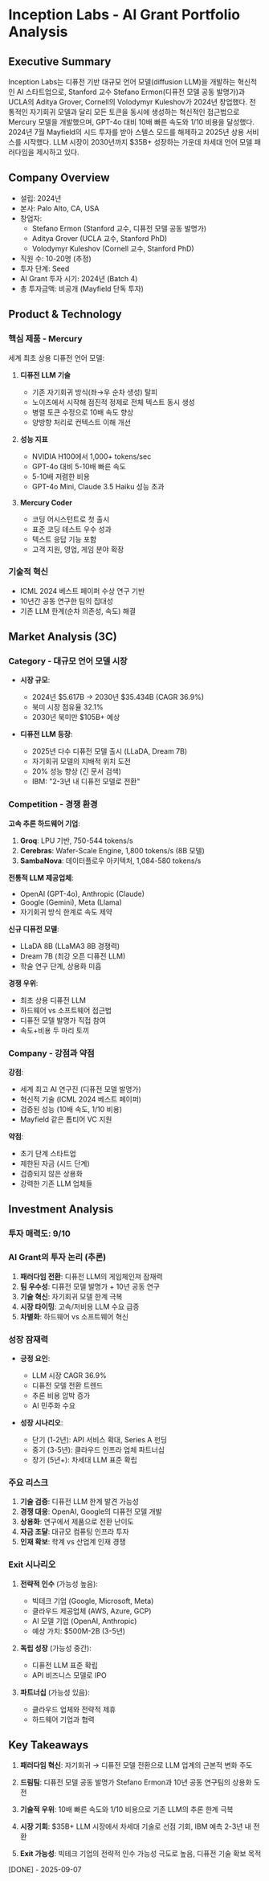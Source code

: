 # Inception Labs - AI Grant Portfolio Analysis

## Executive Summary
Inception Labs는 디퓨전 기반 대규모 언어 모델(diffusion LLM)을 개발하는 혁신적인 AI 스타트업으로, Stanford 교수 Stefano Ermon(디퓨전 모델 공동 발명가)과 UCLA의 Aditya Grover, Cornell의 Volodymyr Kuleshov가 2024년 창업했다. 전통적인 자기회귀 모델과 달리 모든 토큰을 동시에 생성하는 혁신적인 접근법으로 Mercury 모델을 개발했으며, GPT-4o 대비 10배 빠른 속도와 1/10 비용을 달성했다. 2024년 7월 Mayfield의 시드 투자를 받아 스텔스 모드를 해제하고 2025년 상용 서비스를 시작했다. LLM 시장이 2030년까지 $35B+ 성장하는 가운데 차세대 언어 모델 패러다임을 제시하고 있다.

## Company Overview
- 설립: 2024년
- 본사: Palo Alto, CA, USA
- 창업자:
  - Stefano Ermon (Stanford 교수, 디퓨전 모델 공동 발명가)
  - Aditya Grover (UCLA 교수, Stanford PhD)
  - Volodymyr Kuleshov (Cornell 교수, Stanford PhD)
- 직원 수: 10-20명 (추정)
- 투자 단계: Seed
- AI Grant 투자 시기: 2024년 (Batch 4)
- 총 투자금액: 비공개 (Mayfield 단독 투자)

## Product & Technology

### 핵심 제품 - Mercury
세계 최초 상용 디퓨전 언어 모델:

1. **디퓨전 LLM 기술**
   - 기존 자기회귀 방식(좌→우 순차 생성) 탈피
   - 노이즈에서 시작해 점진적 정제로 전체 텍스트 동시 생성
   - 병렬 토큰 수정으로 10배 속도 향상
   - 양방향 처리로 컨텍스트 이해 개선

2. **성능 지표**
   - NVIDIA H100에서 1,000+ tokens/sec
   - GPT-4o 대비 5-10배 빠른 속도
   - 5-10배 저렴한 비용
   - GPT-4o Mini, Claude 3.5 Haiku 성능 초과

3. **Mercury Coder**
   - 코딩 어시스턴트로 첫 출시
   - 표준 코딩 테스트 우수 성과
   - 텍스트 응답 기능 포함
   - 고객 지원, 영업, 게임 분야 확장

### 기술적 혁신
- ICML 2024 베스트 페이퍼 수상 연구 기반
- 10년간 공동 연구한 팀의 집대성
- 기존 LLM 한계(순차 의존성, 속도) 해결

## Market Analysis (3C)

### Category - 대규모 언어 모델 시장
- **시장 규모**:
  - 2024년 $5.617B → 2030년 $35.434B (CAGR 36.9%)
  - 북미 시장 점유율 32.1%
  - 2030년 북미만 $105B+ 예상

- **디퓨전 LLM 등장**:
  - 2025년 다수 디퓨전 모델 출시 (LLaDA, Dream 7B)
  - 자기회귀 모델의 지배적 위치 도전
  - 20% 성능 향상 (긴 문서 검색)
  - IBM: "2-3년 내 디퓨전 모델로 전환"

### Competition - 경쟁 환경
**고속 추론 하드웨어 기업**:
1. **Groq**: LPU 기반, 750-544 tokens/s
2. **Cerebras**: Wafer-Scale Engine, 1,800 tokens/s (8B 모델)
3. **SambaNova**: 데이터플로우 아키텍처, 1,084-580 tokens/s

**전통적 LLM 제공업체**:
- OpenAI (GPT-4o), Anthropic (Claude)
- Google (Gemini), Meta (Llama)
- 자기회귀 방식 한계로 속도 제약

**신규 디퓨전 모델**:
- LLaDA 8B (LLaMA3 8B 경쟁력)
- Dream 7B (최강 오픈 디퓨전 LLM)
- 학술 연구 단계, 상용화 미흡

**경쟁 우위**:
- 최초 상용 디퓨전 LLM
- 하드웨어 vs 소프트웨어 접근법
- 디퓨전 모델 발명가 직접 참여
- 속도+비용 두 마리 토끼

### Company - 강점과 약점
**강점**:
- 세계 최고 AI 연구진 (디퓨전 모델 발명가)
- 혁신적 기술 (ICML 2024 베스트 페이퍼)
- 검증된 성능 (10배 속도, 1/10 비용)
- Mayfield 같은 톱티어 VC 지원

**약점**:
- 초기 단계 스타트업
- 제한된 자금 (시드 단계)
- 검증되지 않은 상용화
- 강력한 기존 LLM 업체들

## Investment Analysis

### 투자 매력도: 9/10

### AI Grant의 투자 논리 (추론)
1. **패러다임 전환**: 디퓨전 LLM의 게임체인져 잠재력
2. **팀 우수성**: 디퓨전 모델 발명가 + 10년 공동 연구
3. **기술 혁신**: 자기회귀 모델 한계 극복
4. **시장 타이밍**: 고속/저비용 LLM 수요 급증
5. **차별화**: 하드웨어 vs 소프트웨어 혁신

### 성장 잠재력
- **긍정 요인**:
  - LLM 시장 CAGR 36.9%
  - 디퓨전 모델 전환 트렌드
  - 추론 비용 압박 증가
  - AI 민주화 수요

- **성장 시나리오**:
  - 단기 (1-2년): API 서비스 확대, Series A 펀딩
  - 중기 (3-5년): 클라우드 인프라 업체 파트너십
  - 장기 (5년+): 차세대 LLM 표준 확립

### 주요 리스크
1. **기술 검증**: 디퓨전 LLM 한계 발견 가능성
2. **경쟁 대응**: OpenAI, Google의 디퓨전 모델 개발
3. **상용화**: 연구에서 제품으로 전환 난이도
4. **자금 조달**: 대규모 컴퓨팅 인프라 투자
5. **인재 확보**: 학계 vs 산업계 인재 경쟁

### Exit 시나리오
1. **전략적 인수** (가능성 높음):
   - 빅테크 기업 (Google, Microsoft, Meta)
   - 클라우드 제공업체 (AWS, Azure, GCP)
   - AI 모델 기업 (OpenAI, Anthropic)
   - 예상 가치: $500M-2B (3-5년)

2. **독립 성장** (가능성 중간):
   - 디퓨전 LLM 표준 확립
   - API 비즈니스 모델로 IPO

3. **파트너십** (가능성 있음):
   - 클라우드 업체와 전략적 제휴
   - 하드웨어 기업과 협력

## Key Takeaways

1. **패러다임 혁신**: 자기회귀 → 디퓨전 모델 전환으로 LLM 업계의 근본적 변화 주도

2. **드림팀**: 디퓨전 모델 공동 발명가 Stefano Ermon과 10년 공동 연구팀의 상용화 도전

3. **기술적 우위**: 10배 빠른 속도와 1/10 비용으로 기존 LLM의 추론 한계 극복

4. **시장 기회**: $35B+ LLM 시장에서 차세대 기술로 선점 기회, IBM 예측 2-3년 내 전환

5. **Exit 가능성**: 빅테크 기업의 전략적 인수 가능성 극도로 높음, 디퓨전 기술 확보 목적

[DONE] - 2025-09-07